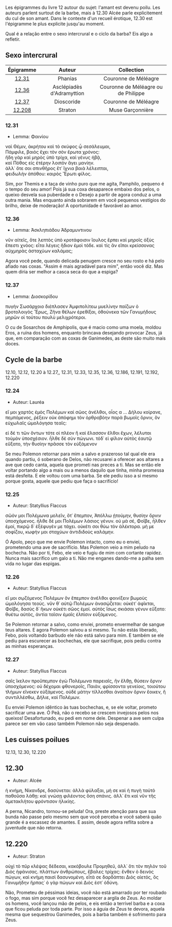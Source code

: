 Les épigrammes du livre 12 autour du sujet: l'amant est devenu poilu. 
Les auteurs parlent surtout de la barbe, mais à 12.30 Alcée parle explicitement du cul de son amant. 
Dans le contexte d'un recueil érotique, 12.30 est l'épigramme le plus explicite jusqu'au moment.

Qual é a relação entre o sexo intercrural e o ciclo da barba? Eis algo a refletir. 

## Sexo intercrural

| Épigramme | Auteur | Collection |
|:---:|:---:|:---:|
|<a href="https://anthologiagraeca.org/passages/urn:cts:greekLit:tlg7000.tlg001.ag:12.31/">12.31</a> | Phanias | Couronne de Méléagre |
|<a href="https://anthologiagraeca.org/passages/urn:cts:greekLit:tlg7000.tlg001.ag:12.36/">12.36</a> | Asclépiadès d'Adramyttion | Couronne de Méléagre ou de Philippe |
|<a href="https://anthologiagraeca.org/passages/urn:cts:greekLit:tlg7000.tlg001.ag:12.37/">12.37</a> | Dioscoride | Couronne de Méléagre |
|<a href="https://anthologiagraeca.org/passages/urn:cts:greekLit:tlg7000.tlg001.ag:12.208/">12.208 | Straton | Muse Garçonnière |


### 12.31
- Lemma: Φαινίου

ναὶ Θέμιν, ἀκρήτου καὶ τὸ σκύφος ᾧ σεσάλευμαι,  
Πάμφιλε, βαιὸς ἔχει τὸν σὸν ἔρωτα χρόνος:  
ἤδη γὰρ καὶ μηρὸς ὑπὸ τρίχα, καὶ γένυς ἡβᾷ,  
καὶ Πόθος εἰς ἑτέρην λοιπὸν ἄγει μανίην.  
ἀλλ᾽ ὅτε σοι σπινθῆρος ἔτ᾽ ἴχνια βαιὰ λέλειπται,  
φειδωλὴν ἀπόθου: καιρὸς Ἔρωτι φίλος.  

Sim, por Themis e a taça de vinho puro que me agita, Pamphilo, pequeno é o tempo do seu amor!
Pois já sua coxa desaparece embaixo dos pelos, o queixo desvela sua puberdade e o Desejo a partir de agora conduz a uma outra mania.
Mas enquanto ainda sobrarem em você pequenos vestígios do brilho, deixe de moderação! A oportunidade é favorável ao amor.


### 12.36
- Lemma: Ἀσκληπιάδου Ἀδραμυντινου

νῦν αἰτεῖς, ὅτε λεπτὸς ὑπὸ κροτάφοισιν ἴουλος
ἕρπει καὶ μηροῖς ὀξὺς ἔπεστι χνόος:
εἶτα λέγεις ἥδιον ἐμοὶ τόδε. καὶ τίς ἂν εἴποι
κρείσσονας αὐχμηρὰς ἀσταχύων καλάμας;

Agora você pede, quando delicada penugem cresce no seu rosto e há pelo afiado nas coxas.
"Assim é mais agradável para mim", então você diz. Mas quem diria ser melhor a casca seca do que a espiga?

### 12.37
- Lemma: Διοσκορίδου

πυγὴν Σωσάρχοιο διέπλασεν Ἀμφιπολίτεω
μυελίνην παίζων ὁ βροτολοιγὸς Ἔρως,
Ζῆνα θέλων ἐρεθίξαι, ὁθούνεκα τῶν Γανυμήδους
μηρῶν οἱ τούτου πουλὺ μελιχρότεροι.

O cu de Sosarchos de Amphipolis, que é macio como uma moela, moldou Eros, a ruína dos homens, enquanto brincava desejando provocar Zeus, 
já que, em comparação com as coxas de Ganimedes, as deste são muito mais doces.

## Cycle de la barbe

12.10, 12.12, 12.20 à 12.27,, 12.31, 12.33, 12.35, 12.36, 12.186, 12.191, 12.192, 12.220

### 12.24
- Auteur: Lauréa

εἴ μοι χαρτὸς ἐμὸς Πολέμων καὶ σῶος ἀνέλθοι,
οἷος α ... Δήλου κοίρανε, πεμπόμενος,
ῥέξειν οὐκ ἀπόφημι τὸν ὀρθροβόην παρὰ βωμοῖς
ὄρνιν, ὃν εὐχωλαῖς ὡμολόγησα τεαῖς:

εἰ δέ τι τῶν ὄντων τότε οἱ πλέον ἢ καὶ ἔλασσον
ἔλθοι ἔχων, λέλυται τοὐμὸν ὑποσχέσιον.
ἦλθε δὲ σὺν πώγωνι. τόδ᾽ εἰ φίλον αὐτὸς ἑαυτῷ
εὔξατο, τὴν θυσίην πρᾶσσε τὸν εὐξάμενον

Se meu Polemon retornar para mim a salvo e prazeroso tal qual ele era quando partiu, ó soberano de Delos,
não recusarei a oferecer aos altares a ave que cedo canta, aquela que prometi nas preces a ti.
Mas se então ele voltar portando algo a mais ou a menos daquilo que tinha, minha promessa está desfeita.
E ele voltou com uma barba. Se ele pediu isso a si mesmo porque gosta, aquele que pediu que faça o sacrifício!

### 12.25 
- Auteur: Statyllius Flaccus

σῶόν μοι Πολέμωνα μολεῖν, ὅτ᾽ ἔπεμπον, Ἀπόλλω
ᾐτούμην, θυσίην ὄρνιν ὑποσχόμενος.
ἦλθε δέ μοι Πολέμων λάσιος γένυν. οὐ μὰ σέ, Φοῖβε,
ἦλθεν ἐμοί, πικρῷ δ᾽ ἐξέφυγέν με τάχει.
οὐκέτι σοι θύω τὸν ἀλέκτορα. μή με σοφίζου,
κωφήν μοι σταχύων ἀντιδιδοὺς καλάμην.

Ó Apolo, peço que me envie Polemon intacto, como eu o enviei, prometendo uma ave de sacrifício.
Mas Polemon veio a mim peludo na bochecha. Não por ti, Febo, ele veio e fugiu de mim com cortante rapidez.
Nunca mais sacrifico um galo a ti. Não me enganes dando-me a palha sem vida no lugar das espigas.

### 12.26
- Auteur: Statyllius Flaccus

εἴ μοι σῳζόμενος Πολέμων ὃν ἔπεμπον ἀνέλθοι
φοινίξειν βωμοὺς ὡμολόγησα τεούς.
νῦν θ᾽ αὑτῷ Πολέμων ἀνασῴζεται: οὐκέτ᾽ ἀφῖκται,
Φοῖβε, δασὺς δ᾽ ἥκων οὐκέτι σῶος ἐμοί.
αὐτὸς ἴσως σκιάσαι γένυν εὔξατο: θυέτω αὐτὸς,
ἀντία ταῖσιν ἐμαῖς ἐλπίσιν εὐξάμενος.

Se Polemon retornar a salvo, como enviei, prometo envermelhar de sangue teus altares.
E agora Polemon salvou a si mesmo. Tu não estás liberado, Febo, pois voltando barbudo ele não está salvo para mim.
E também se ele pediu para escurecer as bochechas, ele que sacrifique, pois pediu contra as minhas esperanças.

### 12.27 
- Auteur: Statyllius Flaccus

σαῖς ἴκελον προὔπεμπον ἐγὼ Πολέμωνα παρειαῖς,
ἢν ἔλθῃ, θύσειν ὄρνιν ὑποσχόμενος:
οὐ δέχομαι φθονεροῖς, Παιάν, φρίσσοντα γενείοις,
τοιούτου τλήμων εἵνεκεν εὐξάμενος.
οὐδὲ μάτην τίλλεσθαι ἀναίτιον ὄρνιν ἔοικεν,
ἢ συντιλλέσθω, Δήλιε, καὶ Πολέμων.

Eu enviei Polemon idêntico às tuas bochechas, e, se ele voltar, prometo sacrificar uma ave.
Ó Peã, não o recebo se crescem invejosos pelos nos queixos! Desafortunado, eu pedi em nome dele.
Despenar a ave sem culpa parece ser em vão caso também Polemon não seja despenado.

## Les cuisses poilues

12.13, 12.30, 12.220

## 12.30
- Auteur: Alcée

ἡ κνήμη, Νίκανδρε, δασύνεται: ἀλλὰ φύλαξαι,
μή σε καὶ ἡ πυγὴ ταὐτὸ παθοῦσα λάθῃ:
καὶ γνώσῃ φιλέοντος ὅση σπάνις. ἀλλ᾽ ἔτι καὶ νῦν
τῆς ἀμετακλήτου φρόντισον ἡλικίης.

A perna, Nicandro, tornou-se peluda! Ora, preste atenção
para que sua bunda não passe pelo mesmo sem que você perceba
e você saberá quão grande é a escassez de amantes.
E assim, desde agora reflita sobre a juventude que não retorna.

## 12.220
- Auteur: Straton

οὐχὶ τὸ πῦρ κλέψας δέδεσαι, κακόβουλε Προμηθεῦ,
ἀλλ᾽ ὅτι τὸν πηλὸν τοῦ Διὸς ἠφάνισας.
πλάττων ἀνθρώπους, ἔβαλες τρίχας: ἔνθεν ὁ δεινὸς
πώγων, καὶ κνήμη παισὶ δασυνομένη.
εἶτά σε δαρδάπτει Διὸς αἰετός, ὃς Γανυμήδην
ἥρπας᾽ ὁ γὰρ πώγων καὶ Διὸς ἐστ᾽ ὀδύνη.

Não, Prometeu de péssimas ideias, você não está amarrado por ter roubado o fogo,
mas sim porque você fez desaparecer a argila de Zeus.
Ao moldar os homens, você lançou mão de pelos, e eis então a terrível barba
e a coxa que ficou peluda por toda parte.
Por isso a águia de Zeus te devora, aquela mesma que sequestrou Ganimedes,
pois a barba também é sofrimento para Zeus.
